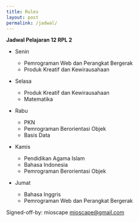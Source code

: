 ```yaml
---
title: Rules
layout: post
permalink: /jadwal/
---
```

**Jadwal Pelajaran 12 RPL 2**
- Senin
  - Pemrograman Web dan Perangkat Bergerak
  - Produk Kreatif dan Kewirausahaan

- Selasa
  - Produk Kreatif dan Kewirausahaan
  - Matematika

- Rabu
  - PKN
  - Pemrograman Berorientasi Objek
  - Basis Data

- Kamis
  - Pendidikan Agama Islam
  - Bahasa Indonesia
  - Pemrograman Berorientasi Objek

- Jumat
  - Bahasa Inggris
  - Pemrograman Web dan Perangkat Bergerak



Signed-off-by: mioscape <mioscape@gmail.com>
